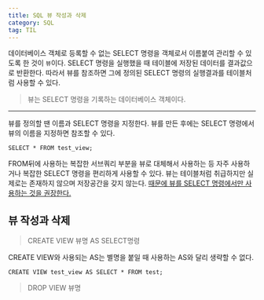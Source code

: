 ```yaml
---
title: SQL 뷰 작성과 삭제
category: SQL
tag: TIL
---
```


데이터베이스 객체로 등록할 수 없는 SELECT 명령을 객체로서 이름붙여 관리할 수 있도록 한 것이 `뷰`이다. SELECT 명령을 실행했을 때 테이블에 저장된 데이터를 결과값으로 반환한다. 따라서 뷰를 참조하면 그에 정의된 SELECT 명령의 실행결과를 테이블처럼 사용할 수 있다. 

> 뷰는 SELECT 명령을 기록하는 데이터베이스 객체이다.

---

뷰를 정의할 땐 이름과 SELECT 명령을 지정한다. 뷰를 만든 후에는 SELECT 명령에서 뷰의 이름을 지정하면 참조할 수 있다.

```
SELECT * FROM test_view;
```

FROM뒤에 사용하는 복잡한 서브쿼리 부분을 뷰로 대체해서 사용하는 등 자주 사용하거나 복잡한 SELECT 명령을 편리하게 사용할 수 있다. 뷰는 테이블처럼 취급하지만 실제로는 존재하지 않으며 저장공간을 갖지 않는다. <u>때문에 뷰를 SELECT 명령에서만 사용하는 것을 권장한다. </u>

## 뷰 작성과 삭제

>CREATE VIEW 뷰명 AS SELECT명령

CREATE VIEW와 사용되는 AS는 별명을 붙일 때 사용하는 AS와 달리 생략할 수 없다.

```
CREATE VIEW test_view AS SELECT * FROM test;
```

>DROP VIEW 뷰명

